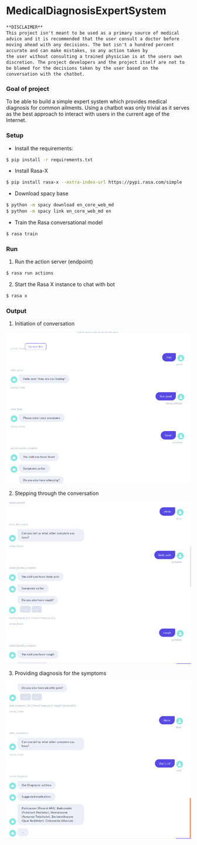 # MedicalDiagnosisExpertSystem

```
**DISCLAIMER**
This project isn't meant to be used as a primary source of medical advice and it is recommended that the user consult a doctor before moving ahead with any decisions. The bot isn't a hundred percent accurate and can make mistakes, so any action taken by
the user without consulting a trained physician is at the users own discretion. The project developers and the project itself are not to be blamed for the decisions taken by the user based on the conversation with the chatbot.
```

### Goal of project
To be able to build a simple expert system which provides medical diagnosis for common ailments.
Using a chatbot was only trivial as it serves as the best approach to interact with users in the current age of the Internet.

### Setup
- Install the requirements:
```bash
$ pip install -r requirements.txt
```

- Install Rasa-X
```bash
$ pip install rasa-x --extra-index-url https://pypi.rasa.com/simple
```

- Download spacy base

```bash
$ python -m spacy download en_core_web_md
$ python -m spacy link en_core_web_md en
```

- Train the Rasa conversational model

```bash
$ rasa train
```

### Run

1. Run the action server (endpoint)
```bash
$ rasa run actions
```

2. Start the Rasa X instance to chat with bot
```bash
$ rasa x
```

### Output

1. Initiation of conversation

![alt text](https://github.com/1nF0rmed/MedicalDiagnosisExpertSystem/raw/master/images/init.jpeg "Initiation of the conversation")

2. Stepping through the conversation

![alt text](https://github.com/1nF0rmed/MedicalDiagnosisExpertSystem/raw/master/images/step1.jpeg "Stepping in conversation")

3. Providing diagnosis for the symptoms

![alt text](https://github.com/1nF0rmed/MedicalDiagnosisExpertSystem/raw/master/images/step2.jpeg "Stepping into conversation")

